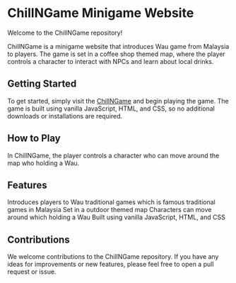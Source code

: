 # ChillNGame Minigame Website
Welcome to the ChillNGame repository!


ChillNGame is a minigame website that introduces Wau game from Malaysia to players. The game is set in a coffee shop themed map, where the player controls a character to interact with NPCs and learn about local drinks.

## Getting Started
To get started, simply visit the <a href= "https://limhonting.github.io/TCS-Mini-Game/">ChillNGame</a> and begin playing the game. The game is built using vanilla JavaScript, HTML, and CSS, so no additional downloads or installations are required.

## How to Play
In ChillNGame, the player controls a character who can move around the map who holding a Wau.

## Features
Introduces players to Wau traditional games which is famous traditional games in Malaysia
Set in a outdoor themed map
Characters can move around which holding a Wau
Built using vanilla JavaScript, HTML, and CSS

## Contributions
We welcome contributions to the ChillNGame repository. If you have any ideas for improvements or new features, please feel free to open a pull request or issue.
